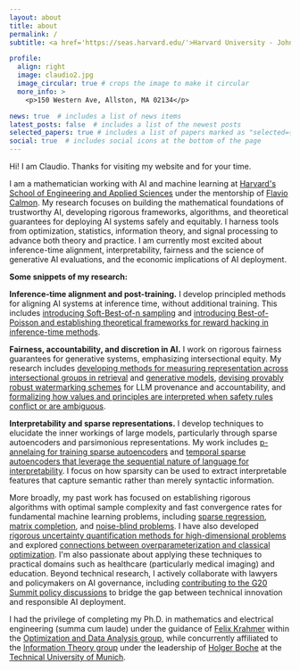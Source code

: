 ```yaml
---
layout: about
title: about
permalink: /
subtitle: <a href='https://seas.harvard.edu/'>Harvard University - John A. Paulson School of Engineering and Applied Sciences</a>.

profile:
  align: right
  image: claudio2.jpg
  image_circular: true # crops the image to make it circular
  more_info: >
    <p>150 Western Ave, Allston, MA 02134</p>

news: true  # includes a list of news items
latest_posts: false  # includes a list of the newest posts
selected_papers: true # includes a list of papers marked as "selected={true}"
social: true  # includes social icons at the bottom of the page
---
```


Hi! I am Claudio. Thanks for visiting my website and for your time. 

I am a mathematician working with AI and machine learning at [Harvard's School of Engineering and Applied Sciences](https://seas.harvard.edu/) under the mentorship of [Flavio Calmon](https://people.seas.harvard.edu/~flavio/). My research focuses on building the mathematical foundations of trustworthy AI, developing rigorous frameworks, algorithms, and theoretical guarantees for deploying AI systems safely and equitably. I harness tools from optimization, statistics, information theory, and signal processing to advance both theory and practice. I am currently most excited about inference-time alignment, interpretability, fairness and the science of generative AI evaluations, and the economic implications of AI deployment.

**Some snippets of my research:**

**Inference-time alignment and post-training.** I develop principled methods for aligning AI systems at inference time, without additional training. This includes [introducing Soft-Best-of-n sampling](https://arxiv.org/pdf/2506.19248) and [introducing Best-of-Poisson and establishing theoretical frameworks for reward hacking in inference-time methods](https://arxiv.org/pdf/2506.19248).

**Fairness, accountability, and discretion in AI.** I work on rigorous fairness guarantees for generative systems, emphasizing intersectional equity. My research includes [developing methods for measuring representation across intersectional groups in retrieval](https://proceedings.neurips.cc/paper_files/paper/2024/file/d00fcdd0629dabdf515b1e6425a261bb-Paper-Conference.pdf) and [generative models](https://openaccess.thecvf.com/content/CVPR2025/papers/Jung_Multi-Group_Proportional_Representations_for_Text-to-Image_Models_CVPR_2025_paper.pdf), [devising provably robust watermarking schemes](https://arxiv.org/pdf/2506.06409) for LLM provenance and accountability, and [formalizing how values and principles are interpreted when safety rules conflict or are ambiguous](https://arxiv.org/pdf/2502.10441).

**Interpretability and sparse representations.** I develop techniques to elucidate the inner workings of large models, particularly through sparse autoencoders and parsimonious representations. My work includes [p-annelaing for training sparse autoencoders](https://proceedings.neurips.cc/paper_files/paper/2024/file/9736acf007760cc2b47948ae3cf06274-Paper-Conference.pdf) and [temporal sparse autoencoders that leverage the sequential nature of language for interpretability](https://openreview.net/pdf?id=hgPf1ki6dx). I focus on how sparsity can be used to extract interpretable features that capture semantic rather than merely syntactic information.

More broadly, my past work has focused on establishing rigorous algorithms with optimal sample complexity and fast convergence rates for fundamental machine learning problems, including [sparse regression](https://proceedings.neurips.cc/paper_files/paper/2021/file/16bda725ae44af3bb9316f416bd13b1b-Paper.pdf), [matrix completion](http://proceedings.mlr.press/v139/kummerle21a/kummerle21a.pdf), and [noise-blind problems](https://proceedings.mlr.press/v247/mayrink-verdun24a/mayrink-verdun24a.pdf). I have also developed [rigorous uncertainty quantification methods for high-dimensional problems](https://proceedings.neurips.cc/paper_files/paper/2024/file/dd65d612d2ddafd54ef5eceb92f1a754-Paper-Conference.pdf) and explored [connections between overparameterization and classical optimization](https://arxiv.org/pdf/2207.08437). I'm also passionate about applying these techniques to practical domains such as healthcare (particularly medical imaging) and education. Beyond technical research, I actively collaborate with lawyers and policymakers on AI governance, including [contributing to the G20 Summit policy discussions](https://www.t20brasil.org/media/documentos/arquivos/TF05_ST_05_AI_TECHNOLOGIES66cdc9e290631.pdf) to bridge the gap between technical innovation and responsible AI deployment.

I had the privilege of completing my Ph.D. in mathematics and electrical engineering (summa cum laude) under the guidance of [Felix Krahmer](https://www.professoren.tum.de/en/krahmer-felix/) within the [Optimization and Data Analysis group](https://www.math.cit.tum.de/en/math/research/groups/data-science/), while concurrently affiliated to the [Information Theory group](https://www.ce.cit.tum.de/en/lti/home/) under the leadership of [Holger Boche](https://www.professoren.tum.de/en/boche-holger/) at the [Technical University of Munich](www.tum.de).

<!-- Outside the university, you can find me traveling to some off-the-beaten-path places or reading about international politics.--> 

<!--Put your address / P.O. box / other info right below your picture. You can also disable any of these elements by editing `profile` property of the YAML header of your `_pages/about.md`. Edit `_bibliography/papers.bib` and Jekyll will render your [publications page](/al-folio/publications/) automatically.-->

<!--Link to your social media connections, too. This theme is set up to use [Font Awesome icons](http://fortawesome.github.io/Font-Awesome/) and [Academicons](https://jpswalsh.github.io/academicons/), like the ones below. Add your Facebook, Twitter, LinkedIn, Google Scholar, or just disable all of them.-->
